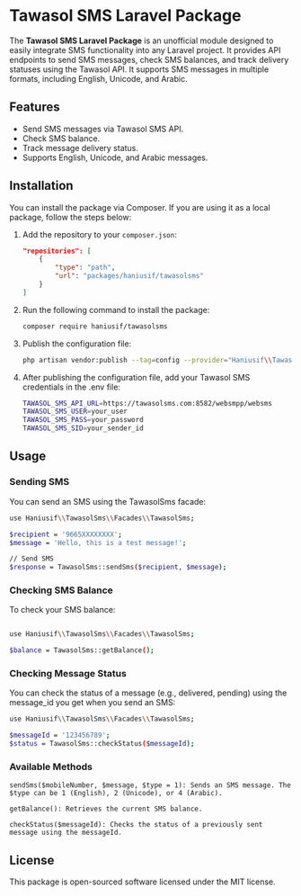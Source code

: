 # Tawasol SMS Laravel Package

The **Tawasol SMS Laravel Package** is an unofficial module designed to easily integrate SMS functionality into any Laravel project. It provides API endpoints to send SMS messages, check SMS balances, and track delivery statuses using the Tawasol API. It supports SMS messages in multiple formats, including English, Unicode, and Arabic.

## Features
- Send SMS messages via Tawasol SMS API.
- Check SMS balance.
- Track message delivery status.
- Supports English, Unicode, and Arabic messages.

## Installation

You can install the package via Composer. If you are using it as a local package, follow the steps below:

1. Add the repository to your `composer.json`:

   ```json
   "repositories": [
       {
           "type": "path",
           "url": "packages/haniusif/tawasolsms"
       }
   ]
   ```

2. Run the following command to install the package:

    ```bash
    composer require haniusif/tawasolsms
    ```

3. Publish the configuration file:

    ```bash
    php artisan vendor:publish --tag=config --provider="Haniusif\\TawasolSms\\TawasolSmsServiceProvider"
    ```

5. After publishing the configuration file, add your Tawasol SMS credentials in the .env file:
   ```bash
   TAWASOL_SMS_API_URL=https://tawasolsms.com:8582/websmpp/websms
   TAWASOL_SMS_USER=your_user
   TAWASOL_SMS_PASS=your_password
   TAWASOL_SMS_SID=your_sender_id
   ```

## Usage
### Sending SMS

You can send an SMS using the TawasolSms facade:

 
```bash
use Haniusif\\TawasolSms\\Facades\\TawasolSms;

$recipient = '9665XXXXXXXX';
$message = 'Hello, this is a test message!';

// Send SMS
$response = TawasolSms::sendSms($recipient, $message);
```

### Checking SMS Balance

To check your SMS balance:

```bash

use Haniusif\\TawasolSms\\Facades\\TawasolSms;

$balance = TawasolSms::getBalance();
```

### Checking Message Status

You can check the status of a message (e.g., delivered, pending) using the message_id you get when you send an SMS:


```bash
use Haniusif\\TawasolSms\\Facades\\TawasolSms;

$messageId = '123456789';
$status = TawasolSms::checkStatus($messageId);
```
### Available Methods

    sendSms($mobileNumber, $message, $type = 1): Sends an SMS message. The $type can be 1 (English), 2 (Unicode), or 4 (Arabic).

    getBalance(): Retrieves the current SMS balance.
    
    checkStatus($messageId): Checks the status of a previously sent message using the messageId.

## License

This package is open-sourced software licensed under the MIT license.
